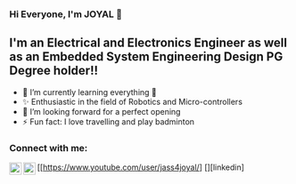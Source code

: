 ### Hi Everyone, I'm JOYAL 👋

## I'm an Electrical and Electronics Engineer as well as an Embedded System Engineering Design PG Degree holder!! 

- 🌱 I’m currently learning everything 🤣
- ✨ Enthusiastic in the field of Robotics and Micro-controllers
- 👯 I’m looking forward for a perfect opening
- ⚡ Fun fact: I love travelling and play badminton 

### Connect with me:

[<img align="left" alt="joyalraju | YouTube" width="22px" src="https://cdn.jsdelivr.net/npm/simple-icons@v3/icons/youtube.svg" />[https://www.youtube.com/user/jass4joyal/]
[<img align="left" alt="joyalraju | LinkedIn" width="22px" src="https://cdn.jsdelivr.net/npm/simple-icons@v3/icons/linkedin.svg" />][linkedin]

<br />
